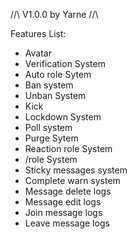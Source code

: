 /\/\ V1.0.0 by Yarne /\/\

Features List:
- Avatar
- Verification System
- Auto role Sytem
- Ban system
- Unban System
- Kick
- Lockdown System
- Poll system
- Purge Sytem   
- Reaction role System
- /role System
- Sticky messages system
- Complete warn system
- Message delete logs 
- Message edit logs
- Join message logs
- Leave message logs
